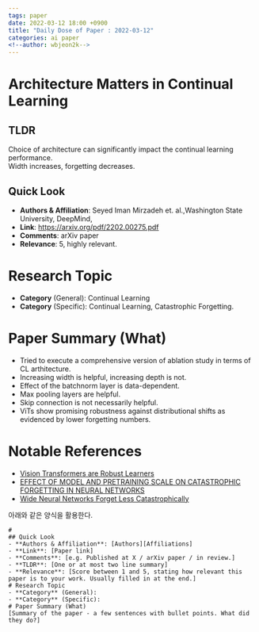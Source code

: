 ```yaml
---
tags: paper
date: 2022-03-12 18:00 +0900
title: "Daily Dose of Paper : 2022-03-12"
categories: ai paper
<!--author: wbjeon2k-->
---
```


# Architecture Matters in Continual Learning

## **TLDR**

Choice of architecture can significantly impact the continual learning performance.  
Width increases, forgetting decreases.

## Quick Look

- **Authors & Affiliation**: Seyed Iman Mirzadeh et. al.,Washington State University, DeepMind,  
- **Link**: <https://arxiv.org/pdf/2202.00275.pdf>  
- **Comments**: arXiv paper  
- **Relevance**: 5, highly relevant.  

# Research Topic

- **Category** (General): Continual Learning
- **Category** (Specific): Continual Learning, Catastrophic Forgetting.

# Paper Summary (What)

- Tried to execute a comprehensive version of ablation study in terms of CL arthitecture.  
- Increasing width is helpful, increasing depth is not.  
- Effect of the batchnorm layer is data-dependent.  
- Max pooling layers are helpful.  
- Skip connection is not necessarily helpful.  
- ViTs show promising robustness against distributional shifts as evidenced by lower forgetting numbers.  

# Notable References

- [Vision Transformers are Robust Learners](https://arxiv.org/abs/2105.07581)
- [EFFECT OF MODEL AND PRETRAINING SCALE ON CATASTROPHIC FORGETTING IN NEURAL NETWORKS](https://openreview.net/forum?id=GhVS8_yPeEa)
- [Wide Neural Networks Forget Less Catastrophically](https://arxiv.org/abs/2110.11526)


아래와 같은 양식을 활용한다.  

```text
# 
## Quick Look
- **Authors & Affiliation**: [Authors][Affiliations]
- **Link**: [Paper link]
- **Comments**: [e.g. Published at X / arXiv paper / in review.]
- **TLDR**: [One or at most two line summary]
- **Relevance**: [Score between 1 and 5, stating how relevant this paper is to your work. Usually filled in at the end.]
# Research Topic
- **Category** (General):
- **Category** (Specific):
# Paper Summary (What)
[Summary of the paper - a few sentences with bullet points. What did they do?]
```
